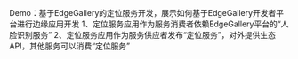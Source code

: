 Demo：基于EdgeGallery的定位服务开发，展示如何基于EdgeGallery开发者平台进行边缘应用开发
1、定位服务应用作为服务消费者依赖EdgeGallery平台的“人脸识别服务”
2、定位服务应用作为服务供应者发布“定位服务”，对外提供生态API，其他服务可以消费“定位服务”
